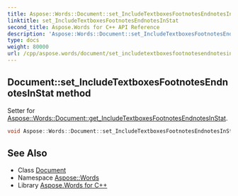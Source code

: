 ```yaml
---
title: Aspose::Words::Document::set_IncludeTextboxesFootnotesEndnotesInStat method
linktitle: set_IncludeTextboxesFootnotesEndnotesInStat
second_title: Aspose.Words for C++ API Reference
description: 'Aspose::Words::Document::set_IncludeTextboxesFootnotesEndnotesInStat method. Setter for Aspose::Words::Document::get_IncludeTextboxesFootnotesEndnotesInStat in C++.'
type: docs
weight: 80000
url: /cpp/aspose.words/document/set_includetextboxesfootnotesendnotesinstat/
---
```

## Document::set_IncludeTextboxesFootnotesEndnotesInStat method


Setter for [Aspose::Words::Document::get_IncludeTextboxesFootnotesEndnotesInStat](../get_includetextboxesfootnotesendnotesinstat/).

```cpp
void Aspose::Words::Document::set_IncludeTextboxesFootnotesEndnotesInStat(bool value)
```

## See Also

* Class [Document](../)
* Namespace [Aspose::Words](../../)
* Library [Aspose.Words for C++](../../../)
